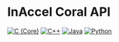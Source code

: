 # InAccel Coral API

[![C (Core)](https://img.shields.io/static/v1?logo=c&color=a8b9cc&label=C%20(Core)&message=2.1&style=for-the-badge)](src/main/c)
[![C++](https://img.shields.io/static/v1?logo=c%2b%2b&color=00599c&label=C%2B%2B&message=2.1.0&style=for-the-badge)](src/main/cpp)
[![Java](https://img.shields.io/static/v1?logo=openjdk&color=ffffff&label=Java&message=2.1.0&style=for-the-badge)](src/main/java)
[![Python](https://img.shields.io/static/v1?logo=python&color=3776ab&label=Python&message=2.1.0&style=for-the-badge)](src/main/python)
